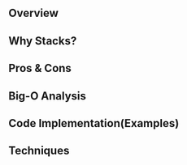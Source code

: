 ## Overview

## Why Stacks?

## Pros & Cons

## Big-O Analysis

## Code Implementation(Examples)

## Techniques